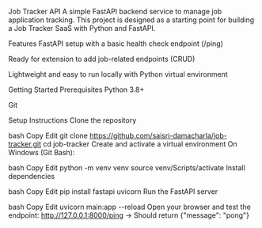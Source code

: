 Job Tracker API
A simple FastAPI backend service to manage job application tracking.
This project is designed as a starting point for building a Job Tracker SaaS with Python and FastAPI.

Features
FastAPI setup with a basic health check endpoint (/ping)

Ready for extension to add job-related endpoints (CRUD)

Lightweight and easy to run locally with Python virtual environment

Getting Started
Prerequisites
Python 3.8+

Git

Setup Instructions
Clone the repository

bash
Copy
Edit
git clone https://github.com/saisri-damacharla/job-tracker.git
cd job-tracker
Create and activate a virtual environment
On Windows (Git Bash):

bash
Copy
Edit
python -m venv venv
source venv/Scripts/activate
Install dependencies

bash
Copy
Edit
pip install fastapi uvicorn
Run the FastAPI server

bash
Copy
Edit
uvicorn main:app --reload
Open your browser and test the endpoint:
http://127.0.0.1:8000/ping → Should return {"message": "pong"}

